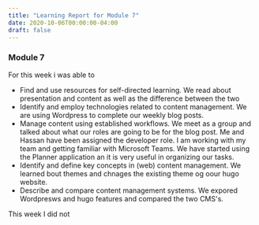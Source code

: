 ```yaml
---
title: "Learning Report for Module 7"
date: 2020-10-06T00:00:00-04:00
draft: false
---
```

### Module 7
For this week i was able to
* Find and use resources for self-directed learning. We read about presentation and content as well as the difference between the two
* Identify and employ technologies related to content management. We are using Wordpress to complete our weekly blog posts.
* Manage content using established workflows. We meet as a group and talked about what our roles are going to be for the blog post. Me and Hassan have been assigned the developer role. I am working with my team and getting familiar with Microsoft Teams. We have started using the Planner application an it is very useful in organizing our tasks. 
* Identify and define key concepts in (web) content management. We learned bout themes and chnages the existing theme og oour hugo website.
* Describe and compare content management systems. We expored Wordpresws and hugo features and compared the two CMS's.

This week I did not
